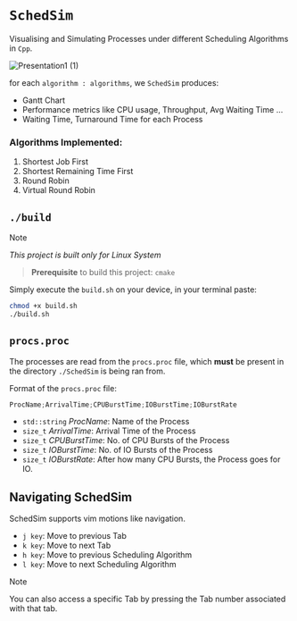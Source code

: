 # `SchedSim`
Visualising and Simulating Processes under different Scheduling Algorithms in `Cpp`.<br>

![Presentation1 (1)](https://github.com/user-attachments/assets/709a4a19-9f4a-429f-a719-7a4729771663)

for each `algorithm : algorithms`, we `SchedSim` produces:
- Gantt Chart
- Performance metrics like CPU usage, Throughput, Avg Waiting Time ...
- Waiting Time, Turnaround Time for each Process

### Algorithms Implemented:
1. Shortest Job First
2. Shortest Remaining Time First
3. Round Robin
4. Virtual Round Robin

## `./build`
> [!NOTE]
> _This project is built only for Linux System_

> **Prerequisite** to build this project: `cmake`

Simply execute the `build.sh` on your device, in your terminal paste:
```bash
chmod +x build.sh
./build.sh
```

## `procs.proc`
The processes are read from the `procs.proc` file, which **must** be present in the directory `./SchedSim` is being ran from.

Format of the `procs.proc` file:
```c
ProcName;ArrivalTime;CPUBurstTime;IOBurstTime;IOBurstRate
```  
- `std::string` _ProcName_: Name of the Process
- `size_t` _ArrivalTime_: Arrival Time of the Process
- `size_t` _CPUBurstTime_: No. of CPU Bursts of the Process
- `size_t` _IOBurstTime_: No. of IO Bursts of the Process
- `size_t` _IOBurstRate_: After how many CPU Bursts, the Process goes for IO.

## Navigating SchedSim
SchedSim supports vim motions like navigation.
- `j key`: Move to previous Tab
- `k key`: Move to next Tab
- `h key`: Move to previous Scheduling Algorithm
- `l key`: Move to next Scheduling Algorithm
> [!NOTE]
> You can also access a specific Tab by pressing the Tab number associated with that tab.
